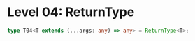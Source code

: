 # Level 04: ReturnType

```typescript
type T04<T extends (...args: any) => any> = ReturnType<T>;
```
